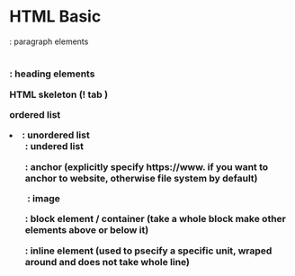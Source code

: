 # HTML Basic  

<p> : paragraph elements  

<h1> <h2> <h3> : heading elements    

HTML skeleton (! tab )  

ordered list

<li> : unordered list  

<ul> : undered list  

<a href=""></a> : anchor (explicitly specify https://www. if you want to anchor to website, otherwise file system by default)  

<img src="" alt=""> : image  

<div></div> : block element / container (take a whole block make other elements above or below it)  

<span></span> : inline element (used to psecify a specific unit, wraped around and does not take whole line)  





